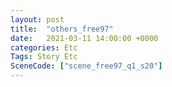 ```yaml
---
layout: post
title:  "others_free97"
date:   2021-03-11 14:00:00 +0000
categories: Etc
Tags: Story Etc
SceneCode: ["scene_free97_q1_s20"]
---
```

